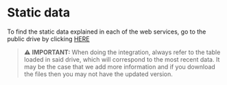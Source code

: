 # Static data

To find the static data explained in each of the web services, go to the public drive by clicking [HERE](https://drive.google.com/drive/folders/1bD_OOVGEfESgrxEpEbGYq-Zn9zpemsmM?usp=sharing)

> :warning: **IMPORTANT:** When doing the integration, always refer to the table loaded in said drive, which will correspond to the most recent data. It may be the case that we add more information and if you download the files then you may not have the updated version.
